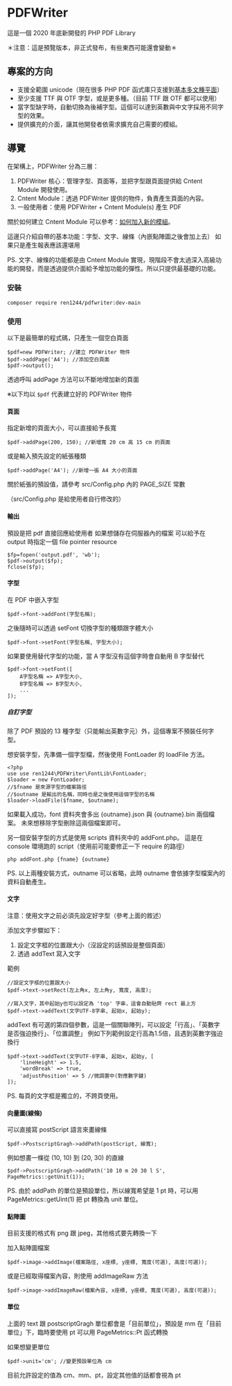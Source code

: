 # PDFWriter

這是一個 2020 年底新開發的 PHP PDF Library

＊注意：這是預覽版本，非正式發布，有些東西可能還會變動＊

## 專案的方向

* 支援全範圍 unicode（現在很多 PHP PDF 函式庫只支援到[基本多文種平面](https://zh.wikipedia.org/wiki/Unicode%E5%AD%97%E7%AC%A6%E5%B9%B3%E9%9D%A2%E6%98%A0%E5%B0%84#%E5%9F%BA%E6%9C%AC%E5%A4%9A%E6%96%87%E7%A7%8D%E5%B9%B3%E9%9D%A2)）
* 至少支援 TTF 與 OTF 字型，或是更多種。（目前 TTF 跟 OTF 都可以使用）
* 當字型缺字時，自動切換為後補字型。這個可以達到英數與中文字採用不同字型的效果。
* 提供擴充的介面，讓其他開發者依需求擴充自己需要的模組。

## 導覽

在架構上，PDFWriter 分為三層：
1. PDFWriter 核心：管理字型、頁面等，並把字型跟頁面提供給 Cntent Module 開發使用。
2. Cntent Module：透過 PDFWriter 提供的物件，負責產生頁面的內容。
3. 一般使用者：使用 PDFWriter + Cntent Module(s) 產生 PDF

關於如何建立 Cntent Module 可以參考：[如何加入新的模組](doc/module.md)。

這邊只介紹自帶的基本功能：字型、文字、線條（內嵌點陣圖之後會加上去）
如果只是產生報表應該還堪用

PS. 文字、線條的功能都是由 Cntent Module 實現，現階段不會太過深入高級功能的開發，而是透過提供介面給予增加功能的彈性。所以只提供最基礎的功能。

### 安裝

    composer require ren1244/pdfwriter:dev-main

### 使用

以下是最簡單的程式碼，只產生一個空白頁面

    $pdf=new PDFWriter; //建立 PDFWriter 物件
    $pdf->addPage('A4'); //添加空白頁面
    $pdf->output();

透過呼叫 addPage 方法可以不斷地增加新的頁面

※以下均以 `$pdf` 代表建立好的 PDFWriter 物件

#### 頁面

指定新增的頁面大小，可以直接給予長寬

    $pdf->addPage(200, 150); //新增寬 20 cm 高 15 cm 的頁面

或是輸入預先設定的紙張種類

    $pdf->addPage('A4'); //新增一張 A4 大小的頁面

關於紙張的預設值，請參考 src/Config.php 內的 PAGE_SIZE 常數

（src/Config.php 是給使用者自行修改的）

#### 輸出

預設是把 pdf 直接回應給使用者
如果想儲存在伺服器內的檔案
可以給予在 output 時指定一個 file pointer resource

    $fp=fopen('output.pdf', 'wb');
    $pdf->output($fp);
    fclose($fp);

#### 字型

在 PDF 中嵌入字型

    $pdf->font->addFont(字型名稱);

之後隨時可以透過 setFont 切換字型的種類跟字體大小

    $pdf->font->setFont(字型名稱, 字型大小);

如果要使用替代字型的功能，當 A 字型沒有這個字時會自動用 B 字型替代

    $pdf->font->setFont([
        A字型名稱 => A字型大小,
        B字型名稱 => B字型大小,
        ...
    ]);

##### 自訂字型

除了 PDF 預設的 13 種字型（只能輸出英數字元）外，這個專案不預裝任何字型。

想安裝字型，先準備一個字型檔，然後使用 FontLoader 的 loadFile 方法。

    <?php
    use use ren1244\PDFWriter\FontLib\FontLoader;
    $loader = new FontLoader;
    //$fname 是來源字型的檔案路徑
    //$outname 是輸出的名稱，同時也是之後使用這個字型的名稱
    $loader->loadFile($fname, $outname);

如果載入成功，font 資料夾會多出 {outname}.json 與 {outname}.bin 兩個檔案。
未來想移除字型刪除這兩個檔案即可。

另一個安裝字型的方式是使用 scripts 資料夾中的 addFont.php。
這是在 console 環境跑的 script（使用前可能要修正一下 require 的路徑）

    php addFont.php {fname} {outname}

PS. 以上兩種安裝方式，outname 可以省略，此時 outname 會依據字型檔案內的資料自動產生。

#### 文字

注意：使用文字之前必須先設定好字型（參考上面的敘述）

添加文字步驟如下：

1. 設定文字框的位置跟大小（沒設定的話預設是整個頁面）
2. 透過 addText 寫入文字

範例

    //設定文字框的位置跟大小
    $pdf->text->setRect(左上角x, 左上角y, 寬度, 高度);

    //寫入文字，其中起始y也可以設定為 'top' 字串，這會自動貼齊 rect 最上方
    $pdf->text->addText(文字UTF-8字串, 起始x, 起始y);

addText 有可選的第四個參數，這是一個關聯陣列，可以設定「行高」、「英數字是否強迫換行」、「位置調整」
例如下列範例設定行高為1.5倍，且遇到英數字強迫換行

    $pdf->text->addText(文字UTF-8字串, 起始x, 起始y, [
        'lineHeight' => 1.5,
        'wordBreak' => true,
        'adjustPosition' => 5 //微調置中(對應數字鍵)
    ]);

PS. 每頁的文字框是獨立的，不跨頁使用。

#### 向量圖(線條)

可以直接寫 postScript 語言來畫線條

    $pdf->PostscriptGragh->addPath(postScript, 線寬);

例如想畫一條從 (10, 10) 到 (20, 30) 的直線

    $pdf->PostscriptGragh->addPath('10 10 m 20 30 l S', PageMetrics::getUnit(1));

PS. 由於 addPath 的單位是預設單位，所以線寬希望是 1 pt 時，可以用 PageMetrics::getUint(1) 把 pt 轉換為 unit 單位。

#### 點陣圖

目前支援的格式有 png 跟 jpeg，其他格式要先轉換一下

加入點陣圖檔案

    $pdf->image->addImage(檔案路徑, x座標, y座標, 寬度(可選), 高度(可選));

或是已經取得檔案內容，則使用 addImageRaw 方法

    $pdf->image->addImageRaw(檔案內容, x座標, y座標, 寬度(可選), 高度(可選));

#### 單位

上面的 text 跟 postscriptGragh 單位都會是「目前單位」，預設是 mm
在「目前單位」下，臨時要使用 pt 可以用 PageMetrics::Pt 函式轉換

如果想變更單位

    $pdf->unit='cm'; //變更預設單位為 cm

目前允許設定的值為 cm、mm、pt，設定其他值的話都會視為 pt
